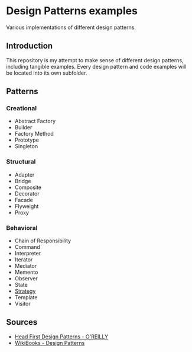 # Design Patterns examples

Various implementations of different design patterns.

## Introduction

This repository is my attempt to make sense of different design patterns, including tangible examples.
Every design pattern and code examples will be located into its own subfolder.

## Patterns

### Creational

- Abstract Factory
- Builder
- Factory Method
- Prototype
- Singleton

### Structural

- Adapter
- Bridge
- Composite
- Decorator
- Facade
- Flyweight
- Proxy

### Behavioral

- Chain of Responsibility
- Command
- Interpreter
- Iterator
- Mediator
- Memento
- Observer
- State
- [Strategy](strategy)
- Template
- Visitor

## Sources

- [Head First Design Patterns - O'REILLY](https://www.oreilly.com/library/view/head-first-design/0596007124/)
- [WikiBooks - Design Patterns](https://en.m.wikibooks.org/wiki/Introduction_to_Software_Engineering/Architecture/Design_Patterns)
